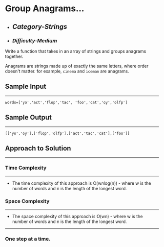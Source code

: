 # Group Anagrams...

- ## **_Category-Strings_**
- ### **_Difficulty-Medium_**

Write a function that takes in an array of strings and groups anagrams together.

Anagrams are strings made up of exactly the same letters, where order doesn't matter. for example, `cinema` and `iceman` are anagrams.

## Sample Input

---

```
words=['yo','act','flop','tac', 'foo','cat','oy','olfp']

```

## Sample Output

---

```
[['yo','oy'],['flop','olfp'],['act','tac','cat'],['foo']]
```

## Approach to Solution

---

### Time Complexity

---

- The time complexity of this approach is O(w*n*log(n)) - where w is the number of words and n is the length of the longest word.

### Space Complexity

---

- The space complexity of this approach is O(wn) - where w is the number of words and n is the length of the longest word.

---

### One step at a time.
